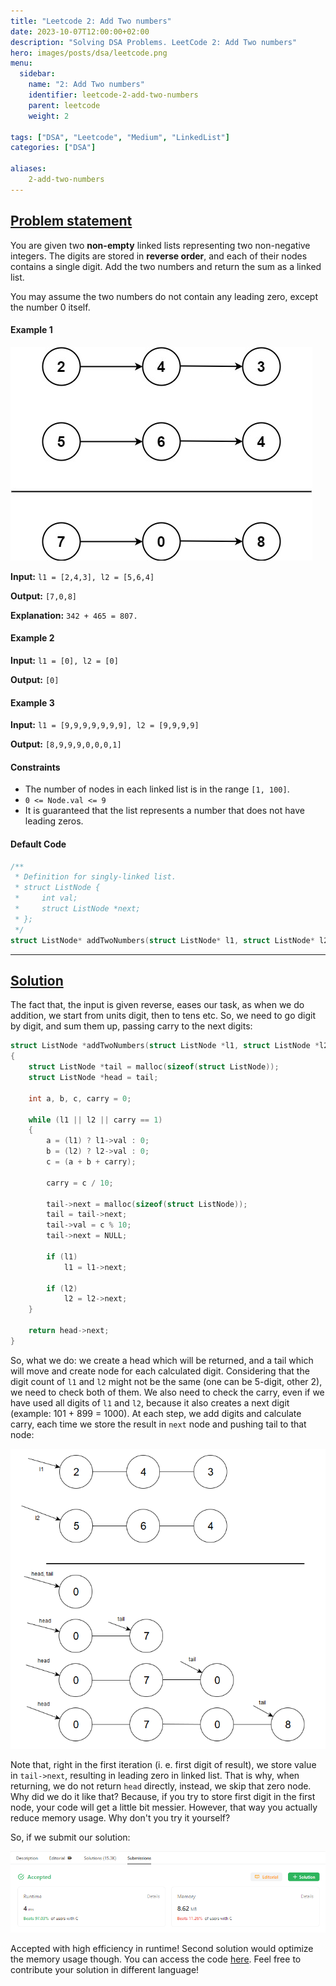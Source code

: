 ```yaml
---
title: "Leetcode 2: Add Two numbers"
date: 2023-10-07T12:00:00+02:00
description: "Solving DSA Problems. LeetCode 2: Add Two numbers"
hero: images/posts/dsa/leetcode.png
menu:
  sidebar:
    name: "2: Add Two numbers"
    identifier: leetcode-2-add-two-numbers
    parent: leetcode
    weight: 2

tags: ["DSA", "Leetcode", "Medium", "LinkedList"]
categories: ["DSA"]

aliases:
    2-add-two-numbers
---
```



## [Problem statement](https://leetcode.com/problems/add-two-numbers/)

You are given two **non-empty** linked lists representing two non-negative integers. The digits are stored in **reverse order**, and each of their nodes contains a single digit. Add the two numbers and return the sum as a linked list.

You may assume the two numbers do not contain any leading zero, except the number 0 itself.

#### Example 1

![Leetcode Problem 2 Example 1](addtwonumber1.jpg)

**Input:** `l1 = [2,4,3], l2 = [5,6,4]`

**Output:** `[7,0,8]`

**Explanation:** `342 + 465 = 807.`

#### Example 2

**Input:** `l1 = [0], l2 = [0]`

**Output:** `[0]`

#### Example 3

**Input:** `l1 = [9,9,9,9,9,9,9], l2 = [9,9,9,9]`

**Output:** `[8,9,9,9,0,0,0,1]`

#### Constraints

- The number of nodes in each linked list is in the range `[1, 100]`.
- `0 <= Node.val <= 9`
- It is guaranteed that the list represents a number that does not have leading zeros.

#### Default Code

```C
/**
 * Definition for singly-linked list.
 * struct ListNode {
 *     int val;
 *     struct ListNode *next;
 * };
 */
struct ListNode* addTwoNumbers(struct ListNode* l1, struct ListNode* l2){}
```

<hr>

## [Solution](https://github.com/Miradils-Blog/dsa-problems-and-solutions/tree/main/leetcode/2-add-two-numbers)

The fact that, the input is given reverse, eases our task, as when we do addition, we start from units digit, then to tens etc. So, we need to go digit by digit, and sum them up, passing carry to the next digits:

```C
struct ListNode *addTwoNumbers(struct ListNode *l1, struct ListNode *l2)
{
    struct ListNode *tail = malloc(sizeof(struct ListNode));
    struct ListNode *head = tail;

    int a, b, c, carry = 0;

    while (l1 || l2 || carry == 1)
    {
        a = (l1) ? l1->val : 0;
        b = (l2) ? l2->val : 0;
        c = (a + b + carry);

        carry = c / 10;

        tail->next = malloc(sizeof(struct ListNode));
        tail = tail->next;
        tail->val = c % 10;
        tail->next = NULL;

        if (l1)
            l1 = l1->next;

        if (l2)
            l2 = l2->next;
    }

    return head->next;
}
```

So, what we do: we create a head which will be returned, and a tail which will move and create node for each calculated digit. Considering that the digit count of `l1` and `l2` might not be the same (one can be 5-digit, other 2), we need to check both of them. We also need to check the carry, even if we have used all digits of `l1` and `l2`, because it also creates a next digit (example: 101 + 899 = 1000). At each step, we add digits and calculate carry, each time we store the result in `next` node and pushing tail to that node:

![Output Explained](output_explained.png)

Note that, right in the first iteration (i. e. first digit of result), we store value in `tail->next`, resulting in leading zero in linked list. That is why, when returning, we do not return `head` directly, instead, we skip that zero node. Why did we do it like that? Because, if you try to store first digit in the first node, your code will get a little bit messier. However, that way you actually reduce memory usage. Why don't you try it yourself?

So, if we submit our solution:

![Submission Result](submission_result.png)

Accepted with high efficiency in runtime! Second solution would optimize the memory usage though. You can access the code [here](https://github.com/Miradils-Blog/dsa-problems-and-solutions/tree/main/leetcode/2-add-two-numbers). Feel free to contribute your solution in different language!
